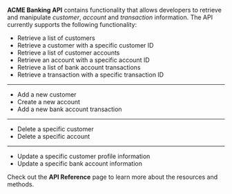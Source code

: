 **ACME Banking API** contains functionality that allows developers to retrieve and manipulate _customer_, _account_ and _transaction_ information. The API currently supports the following functionality:

- Retrieve a list of customers
- Retrieve a customer with a specific customer ID
- Retrieve a list of customer accounts
- Retrieve an account with a specific account ID
- Retrieve a list of bank account transactions
- Retrieve a transaction with a specific transaction ID
----------------------
- Add a new customer
- Create a new account
- Add a new bank account transaction
-----------------------
- Delete a specific customer
- Delete a specific account
------------------------
- Update a specific customer profile information
- Update a specific bank account information

Check out the **API Reference** page to learn more about the resources and methods.
